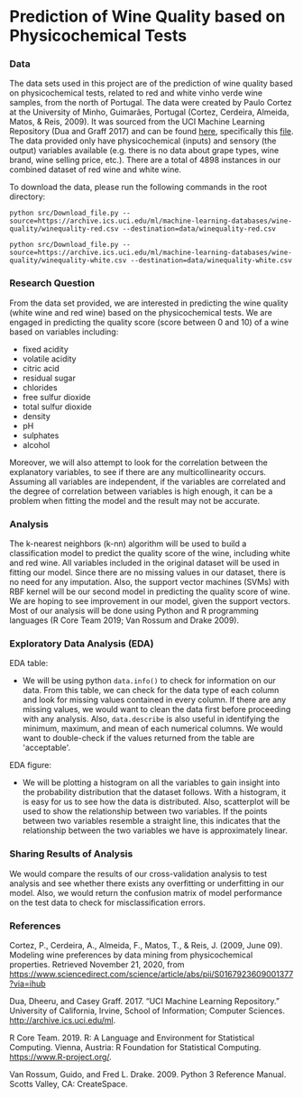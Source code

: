 # Prediction of Wine Quality based on Physicochemical Tests 

### Data

The data sets used in this project are of the prediction of wine quality based on physicochemical tests, related to red and white vinho verde wine samples, from the north of Portugal. The data were created by Paulo Cortez at the University of Minho, Guimarães, Portugal (Cortez, Cerdeira, Almeida, Matos, &amp; Reis, 2009). It was sourced from the UCI Machine Learning Repository (Dua and Graff 2017) and can be found [here](https://archive.ics.uci.edu/ml/datasets/Wine+Quality), specifically this [file](https://archive.ics.uci.edu/ml/machine-learning-databases/wine-quality/). The data provided only have physicochemical (inputs) and sensory (the output) variables available (e.g. there is no data about grape types, wine brand, wine selling price, etc.). There are a total of 4898 instances in our combined dataset of red wine and white wine.

To download the data, please run the following commands in the root directory:
```
python src/Download_file.py --source=https://archive.ics.uci.edu/ml/machine-learning-databases/wine-quality/winequality-red.csv --destination=data/winequality-red.csv

python src/Download_file.py --source=https://archive.ics.uci.edu/ml/machine-learning-databases/wine-quality/winequality-white.csv --destination=data/winequality-white.csv
```

### Research Question

From the data set provided, we are interested in predicting the wine quality (white wine and red wine) based on the physicochemical tests. We are engaged in predicting the quality score (score between 0 and 10) of a wine based on variables including:

- fixed acidity
- volatile acidity
- citric acid
- residual sugar
- chlorides
- free sulfur dioxide
- total sulfur dioxide
- density
- pH
- sulphates
- alcohol

Moreover, we will also attempt to look for the correlation between the explanatory variables, to see if there are any multicollinearity occurs. Assuming all variables are independent, if the variables are correlated and the degree of correlation between variables is high enough, it can be a problem when fitting the model and the result may not be accurate. 

### Analysis

The k-nearest neighbors (k-nn) algorithm will be used to build a classification model to predict the quality score of the wine, including white and red wine. All variables included in the original dataset will be used in fitting our model. Since there are no missing values in our dataset, there is no need for any imputation. 
Also, the support vector machines (SVMs) with RBF kernel will be our second model in predicting the quality score of wine. We are hoping to see improvement in our model, given the support vectors. Most of our analysis will be done using Python and R programming languages (R Core Team 2019; Van Rossum and Drake 2009). 

### Exploratory Data Analysis (EDA)

EDA table:

- We will be using python `data.info()` to check for information on our data. From this table, we can check for the data type of each column and look for missing values contained in every column. If there are any missing values, we would want to clean the data first before proceeding with any analysis. Also, `data.describe` is also useful in identifying the minimum, maximum, and mean of each numerical columns. We would want to double-check if the values returned from the table are 'acceptable'. 

EDA figure:

- We will be plotting a histogram on all the variables to gain insight into the probability distribution that the dataset follows. With a histogram, it is easy for us to see how the data is distributed. Also, scatterplot will be used to show the relationship between two variables. If the points between two variables resemble a straight line, this indicates that the relationship between the two variables we have is approximately linear. 

### Sharing Results of Analysis

We would compare the results of our cross-validation analysis to test analysis and see whether there exists any overfitting or underfitting in our model. Also, we would return the confusion matrix of model performance on the test data to check for misclassification errors. 


### References

Cortez, P., Cerdeira, A., Almeida, F., Matos, T., &amp; Reis, J. (2009, June 09). Modeling wine preferences by data mining from physicochemical properties. Retrieved November 21, 2020, from https://www.sciencedirect.com/science/article/abs/pii/S0167923609001377?via=ihub

Dua, Dheeru, and Casey Graff. 2017. “UCI Machine Learning Repository.” University of California, Irvine, School of Information; Computer Sciences. http://archive.ics.uci.edu/ml.

R Core Team. 2019. R: A Language and Environment for Statistical Computing. Vienna, Austria: R Foundation for Statistical Computing. https://www.R-project.org/.

Van Rossum, Guido, and Fred L. Drake. 2009. Python 3 Reference Manual. Scotts Valley, CA: CreateSpace.

